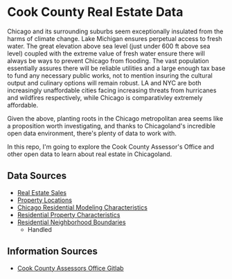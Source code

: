 # Cook County Real Estate Data

Chicago and its surrounding suburbs seem exceptionally insulated from the harms of climate change. Lake Michigan ensures perpetual access to fresh water. The great elevation above sea level (just under 600 ft above sea level) coupled with the extreme value of fresh water ensure there will always be ways to prevent Chicago from flooding. The vast population essentially assures there will be reliable utilities and a large enough tax base to fund any necessary public works, not to mention insuring the cultural output and culinary options will remain robust. LA and NYC are both increasingly unaffordable cities facing increasing threats from hurricanes and wildfires respectively, while Chicago is comparativley extremely affordable. 

Given the above, planting roots in the Chicago metropolitan area seems like a proposition worth investigating, and thanks to Chicagoland's incredible open data environment, there's plenty of data to work with.

In this repo, I'm going to explore the Cook County Assessor's Office and other open data to learn about real estate in Chicagoland.


## Data Sources
* [Real Estate Sales](https://datacatalog.cookcountyil.gov/Property-Taxation/Cook-County-Assessor-s-Sales/93st-4bxh)
* [Property Locations](https://datacatalog.cookcountyil.gov/Property-Taxation/Cook-County-Assessor-s-Property-Locations/c49d-89sn)
* [Chicago Residential Modeling Characteristics](https://datacatalog.cookcountyil.gov/Property-Taxation/Cook-County-Assessor-s-Residential-Modeling-Charac/8f9d-wy2d)
* [Residential Property Characteristics](https://datacatalog.cookcountyil.gov/Property-Taxation/Cook-County-Assessor-s-Residential-Property-Charac/bcnq-qi2z)
* [Residential Neighborhood Boundaries](https://datacatalog.cookcountyil.gov/Finance-Administration/Cook-County-Assessor-s-Residential-Neighborhood-Bo/wyzt-dzf8)
    * Handled


## Information Sources

* [Cook County Assessors Office Gitlab](https://gitlab.com/ccao-data-science---modeling)
